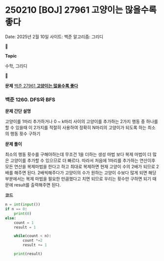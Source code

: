 # 250210 [BOJ] 27961 고양이는 많을수록 좋다

Date: 2025년 2월 10일
사이트: 백준
알고리즘: 그리디

<aside>
📌

**Topic**

수학, 그리디

</aside>

<aside>
📌

**문제**
[백준 27961 **고양이는 많을수록 좋다**](https://www.acmicpc.net/problem/27961)

</aside>

### **백준 1260. DFS와 BFS**

**문제 간단 설명**

<aside>

고양이를 1마리 추가하거나 0 ~ k마리 사이의 고양이를 추가하는 2가지 행동 중 하나를 할 수 있을때 이 2가지를 적절히 사용하여 정확히 N마리의 고양이가 되도록 하는 최소의 행동 횟수 구하기

</aside>

**문제 풀이**

<aside>

최소의 행동 횟수를 구해야하는데 무조건 1을 더하는 생성 마법 보다 복제 마법이 더 많은 고양이를 추가할 수 있으므로 더 빠르다. 따라서 처음에 1마리를 추가하는 연산이후 모든 연산을 복제마법을 한다고 하고 최대로 복제하면 현재 고양이 수의 2배가 되므로 2배를 해주면 된다. 2배씩해주다가 고양이의 수가 원하는 고양이 수보다 많게 되면 해당 부분에서는 복제 마법을 필요한 만큼했다고 치면 되므로 우리는 횟수만 구하면 되기 때문에 result를 출력해주면 된다.

</aside>

**코드**

```python
n = int(input())
if n == 0:
    print(0)
else:
    count = 1
    result = 1

    while(count < n):
        count *=2
        result += 1

    print(result)
```